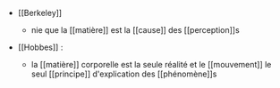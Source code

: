 - [[Berkeley]]
	- nie que la [[matière]] est la [[cause]] des [[perception]]s

- [[Hobbes]] :
    - la [[matière]] corporelle est la seule réalité et le [[mouvement]] le seul [[principe]] d'explication des [[phénomène]]s
